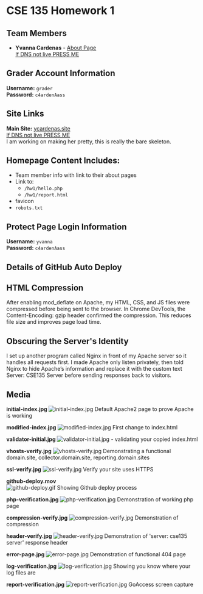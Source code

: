 # CSE 135 Homework 1
## Team Members
- **Yvanna Cardenas** - [About Page](https://ycardenas.site/members/yvannacardenas.html) <br>
[If DNS not live PRESS ME](http://146.190.125.104/members/yvannacardenas.html)

## Grader Account Information
**Username:** `grader` <br>
**Password:** `c4ardenAass`

## Site Links
**Main Site:** [ycardenas.site](https://ycardenas.site/) <br>
[If DNS not live PRESS ME](http://146.190.125.104/) <br>
I am working on making her pretty, this is really the bare skeleton.

## Homepage Content Includes:
- Team member info with link to their about pages
- Link to:
    - `/hw1/hello.php`
    - `/hw1/report.html`
- favicon
- `robots.txt`

## Protect Page Login Information
**Username:** `yvanna` <br>
**Password:** `c4ardenAass`

## Details of GitHub Auto Deploy

## HTML Compression
After enabling mod_deflate on Apache, my HTML, CSS, and JS files were compressed before being sent to the browser. In Chrome DevTools, the Content-Encoding: gzip header confirmed the compression. This reduces file size and improves page load time.

## Obscuring the Server's Identity
I set up another program called Nginx in front of my Apache server so it handles all requests first. I made Apache only listen privately, then told Nginx to hide Apache’s information and replace it with the custom text Server: CSE135 Server before sending responses back to visitors.

## Media
**initial-index.jpg**
![initial-index.jpg](/media/initial-index.jpg) Default Apache2 page to prove Apache is working

**modified-index.jpg**
![modified-index.jpg](/media/modified-index.jpg) First change to index.html

**validator-initial.jpg**
![validator-initial.jpg](/media/validator-initial.jpg) - validating your copied index.html

**vhosts-verify.jpg**
![vhosts-verify.jpg](/media/) Demonstrating a functional domain.site, collector.domain.site, reporting.domain.sites

**ssl-verify.jpg**
![ssl-verify.jpg](/media/) Verify your site uses HTTPS

**github-deploy.mov** <br>
![github-deploy.gif](/media/Github-Deploy.gif)
Showing Github deploy process


**php-verification.jpg**
![php-verification.jpg](/media/php-verification.jpg) Demonstration of working php page

**compression-verify.jpg**
![compression-verify.jpg](/media/compression-verify.jpg) Demonstration of compression

**header-verify.jpg**
![header-verify.jpg](/media/header-verify.jpg) Demonstration of 'server: cse135 server' response header

**error-page.jpg**
![error-page.jpg](/media/error-page.jpg) Demonstration of functional 404 page

**log-verification.jpg**
![log-verification.jpg](/media/log-verification.jpg) Showing you know where your log files are

**report-verification.jpg**
![report-verification.jpg](/media/report-verification.jpg) GoAccess screen capture